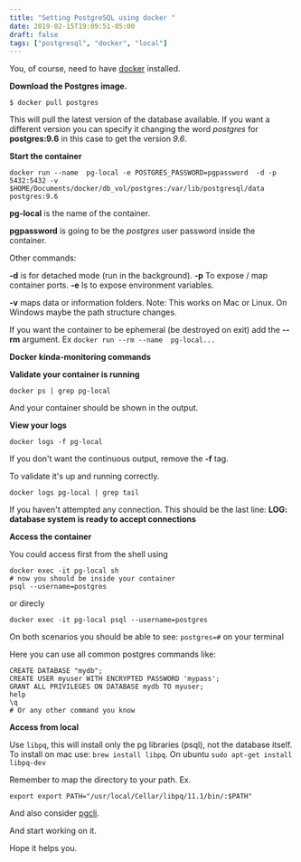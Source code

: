 ```yaml
---
title: "Setting PostgreSQL using docker "
date: 2019-02-15T19:09:51-05:00
draft: false
tags: ["postgresql", "docker", "local"]
---
```


You, of course, need to have [docker](https://docker.com) installed.

**Download the Postgres image.**

```
$ docker pull postgres
```

This will pull the latest version of the database available.
If you want a different version you can specify it changing the
word *postgres* for **postgres:9.6** in this case to get the
version *9.6*.

**Start the container**

```
docker run --name  pg-local -e POSTGRES_PASSWORD=pgpassword  -d -p 5432:5432 -v $HOME/Documents/docker/db_vol/postgres:/var/lib/postgresql/data  postgres:9.6
```

**pg-local** is the name of the container.

**pgpassword** is going to be the *postgres* user password inside the container.

Other commands:

 **-d** is for detached mode (run in the background). **-p** To expose / map container ports. **-e** Is to expose environment variables.

 **-v** maps data or information folders.
 Note: This works on Mac or Linux. On Windows maybe the path structure changes.

If you want the container to be ephemeral (be destroyed on exit) add the **--rm** argument. Ex `docker run --rm --name  pg-local...`

**Docker kinda-monitoring commands**

**Validate your container is running**

`docker ps | grep pg-local`

And your container should be shown in the output.

**View your logs**

`docker logs -f pg-local`

If you don't want the continuous output, remove the **-f** tag.

To validate it's up and running correctly.

`docker logs pg-local | grep tail`

If you haven't attempted any connection. This should be the last line:
**LOG:  database system is ready to accept connections**

**Access the container**

You could access first from the shell using

```
docker exec -it pg-local sh
# now you should be inside your container
psql --username=postgres
```

or direcly

```
docker exec -it pg-local psql --username=postgres
```

On both scenarios you should be able to see:
`postgres=#`
on your terminal

Here you can use all common postgres commands like:

```
CREATE DATABASE "mydb";
CREATE USER myuser WITH ENCRYPTED PASSWORD 'mypass';
GRANT ALL PRIVILEGES ON DATABASE mydb TO myuser;
help
\q
# Or any other command you know
```

**Access from local**

Use `libpq`, this will install only the pg libraries (psql),
not the database itself.
To install on mac use: `brew install libpq`.
On ubuntu `sudo apt-get install libpq-dev`

Remember to map the directory to your path. Ex.

```
export export PATH="/usr/local/Cellar/libpq/11.1/bin/:$PATH"
```

And also consider [pgcli](https://pgcli.com/).

And start working on it.

Hope it helps you.
